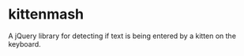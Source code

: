 kittenmash
==========

A jQuery library for detecting if text is being entered by a kitten on the keyboard.